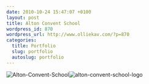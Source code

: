 ```yaml
--- 
date: 2010-10-24 15:47:07 +0100
layout: post
title: Alton Convent School
wordpress_id: 870
wordpress_url: http://www.olliekav.com/?p=870
categories: 
  title: Portfolio
  slug: portfolio
  autoslug: portfolio
---
```

![](http://www.olliekav.com/wp-content/uploads/Alton-Convent-School.jpg "Alton-Convent-School")![](http://www.olliekav.com/wp-content/uploads/alton-convent-school-logo.jpg "alton-convent-school-logo")
